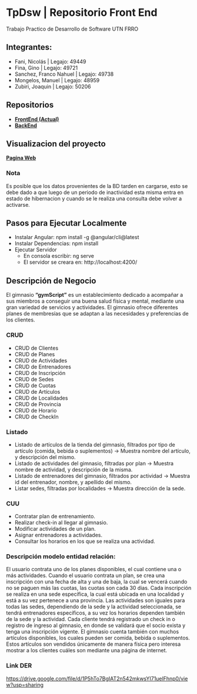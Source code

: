 # TpDsw | Repositorio Front End
Trabajo Practico de Desarrollo de Software UTN FRRO

## Integrantes:
- Fani, Nicolás  |  Legajo: 49449
- Fina, Gino  |  Legajo: 49721
- Sanchez, Franco Nahuel  |  Legajo: 49738
- Mongelos, Manuel  |  Legajo: 48959
- Zubiri, Joaquin  |  Legajo: 50206

## Repositorios
- [**FrontEnd (Actual)**](https://github.com/fraancosan/gymScriptFE)
- [**BackEnd**](https://github.com/JoaquinZubiri/ServidorDSW)

## Visualizacion del proyecto

[**Pagina Web**](https://francosanchez.me/gymScriptFE/)

### Nota
Es posible que los datos provenientes de la BD tarden en cargarse, esto se debe dado a que luego de un periodo de inactividad esta misma entra en estado de hibernacion y cuando se le realiza una consulta debe volver a activarse.

## Pasos para Ejecutar Localmente
- Instalar Angular: npm install -g @angular/cli@latest
- Instalar Dependencias: npm install
- Ejecutar Servidor
  - En consola escribir: ng serve
  - El servidor se creara en: http://localhost:4200/

## Descripción de Negocio
El gimnasio **“gymScript”** es un establecimiento dedicado a acompañar a sus miembros a conseguir una buena salud física y mental, mediante una gran variedad de servicios y actividades. El gimnasio ofrece diferentes planes de membresías que se adaptan a las necesidades y preferencias de los clientes.

### CRUD 
- CRUD de Clientes
- CRUD de Planes
- CRUD de Actividades
- CRUD de Entrenadores
- CRUD de Inscripción
- CRUD de Sedes
- CRUD de Cuotas
- CRUD de Artículos
- CRUD de Localidades 
- CRUD de Provincia
- CRUD de Horario
- CRUD de CheckIn

### Listado
- Listado de artículos de la tienda del gimnasio, filtrados por tipo de artículo (comida, bebida o suplementos) → Muestra nombre del artículo, y descripción del mismo.
- Listado de actividades del gimnasio, filtradas por plan → Muestra nombre de actividad, y descripción de la misma.
- Listado de entrenadores del gimnasio, filtrados por actividad → Muestra id del entrenador, nombre, y apellido del mismo.
- Listar sedes, filtradas por localidades → Muestra dirección de la sede.

### CUU
- Contratar plan de entrenamiento.
- Realizar check-in al llegar al gimnasio.
- Modificar actividades de un plan.
- Asignar entrenadores a actividades.
- Consultar los horarios en los que se realiza una actividad.

### Descripción modelo entidad relación:
El usuario contrata uno de los planes disponibles, el cual contiene una o más actividades.
Cuando el usuario contrata un plan, se crea una inscripción con una fecha de alta y una de baja, la cual se vencerá cuando no se paguen más las cuotas, las cuotas son cada 30 dias. Cada inscripción se realiza en una sede específica, la cual está ubicada en una localidad y está a su vez pertenece a una provincia. Las actividades son iguales para todas las sedes, dependiendo de la sede y la actividad seleccionada, se tendrá entrenadores específicos, a su vez los horarios dependen también de la sede y la actividad.
Cada cliente tendrá registrado un check in o registro de ingreso al gimnasio, en donde se validará que el socio exista y tenga una inscripción vigente.
El gimnasio cuenta también con muchos artículos disponibles, los cuales pueden ser comida, bebida o suplementos. Estos artículos son vendidos únicamente de manera física pero interesa mostrar a los clientes cuáles son mediante una página de internet.

### Link DER
https://drive.google.com/file/d/1P5hTo7BgIAT2n542mkwsYI71uelFhnp0/view?usp=sharing
